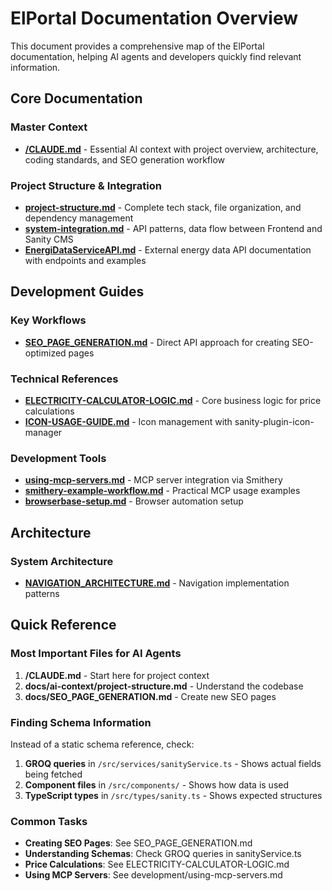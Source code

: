 # ElPortal Documentation Overview

This document provides a comprehensive map of the ElPortal documentation, helping AI agents and developers quickly find relevant information.

## Core Documentation

### Master Context
- **[/CLAUDE.md](/CLAUDE.md)** - Essential AI context with project overview, architecture, coding standards, and SEO generation workflow

### Project Structure & Integration
- **[project-structure.md](project-structure.md)** - Complete tech stack, file organization, and dependency management
- **[system-integration.md](system-integration.md)** - API patterns, data flow between Frontend and Sanity CMS
- **[EnergiDataServiceAPI.md](EnergiDataServiceAPI.md)** - External energy data API documentation with endpoints and examples

## Development Guides

### Key Workflows
- **[SEO_PAGE_GENERATION.md](/docs/SEO_PAGE_GENERATION.md)** - Direct API approach for creating SEO-optimized pages
### Technical References
- **[ELECTRICITY-CALCULATOR-LOGIC.md](/docs/ELECTRICITY-CALCULATOR-LOGIC.md)** - Core business logic for price calculations
- **[ICON-USAGE-GUIDE.md](/docs/ICON-USAGE-GUIDE.md)** - Icon management with sanity-plugin-icon-manager

### Development Tools
- **[using-mcp-servers.md](/docs/development/using-mcp-servers.md)** - MCP server integration via Smithery
- **[smithery-example-workflow.md](/docs/development/smithery-example-workflow.md)** - Practical MCP usage examples
- **[browserbase-setup.md](/docs/development/browserbase-setup.md)** - Browser automation setup

## Architecture

### System Architecture
- **[NAVIGATION_ARCHITECTURE.md](/docs/architecture/NAVIGATION_ARCHITECTURE.md)** - Navigation implementation patterns

## Quick Reference

### Most Important Files for AI Agents
1. **/CLAUDE.md** - Start here for project context
2. **docs/ai-context/project-structure.md** - Understand the codebase
3. **docs/SEO_PAGE_GENERATION.md** - Create new SEO pages

### Finding Schema Information
Instead of a static schema reference, check:
1. **GROQ queries** in `/src/services/sanityService.ts` - Shows actual fields being fetched
2. **Component files** in `/src/components/` - Shows how data is used
3. **TypeScript types** in `/src/types/sanity.ts` - Shows expected structures

### Common Tasks
- **Creating SEO Pages**: See SEO_PAGE_GENERATION.md
- **Understanding Schemas**: Check GROQ queries in sanityService.ts
- **Price Calculations**: See ELECTRICITY-CALCULATOR-LOGIC.md
- **Using MCP Servers**: See development/using-mcp-servers.md